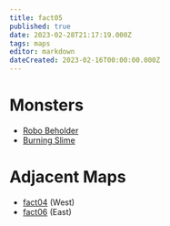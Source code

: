 ```yaml
---
title: fact05
published: true
date: 2023-02-28T21:17:19.000Z
tags: maps
editor: markdown
dateCreated: 2023-02-16T00:00:00.000Z
---
```



# Monsters
 * [Robo Beholder](/monsters/robo-beholder)
 * [Burning Slime](/monsters/burning-slime)

# Adjacent Maps
 * [fact04](/maps/fact04) (West)
 * [fact06](/maps/fact06) (East)
